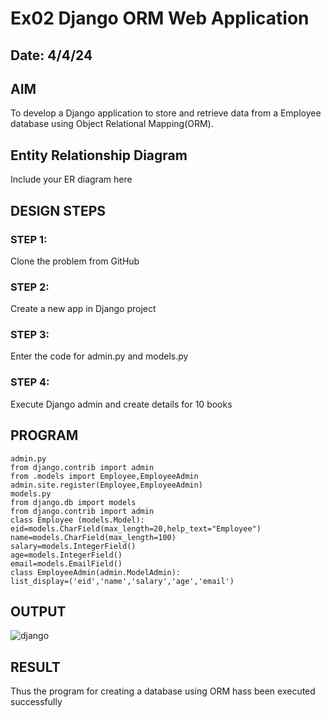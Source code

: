 # Ex02 Django ORM Web Application
## Date: 4/4/24

## AIM
To develop a Django application to store and retrieve data from a Employee database using Object Relational Mapping(ORM).

## Entity Relationship Diagram

Include your ER diagram here

## DESIGN STEPS

### STEP 1:
Clone the problem from GitHub

### STEP 2:
Create a new app in Django project

### STEP 3:
Enter the code for admin.py and models.py

### STEP 4:
Execute Django admin and create details for 10 books

## PROGRAM
```
admin.py
from django.contrib import admin
from .models import Employee,EmployeeAdmin
admin.site.register(Employee,EmployeeAdmin)
models.py
from django.db import models
from django.contrib import admin
class Employee (models.Model):
eid=models.CharField(max_length=20,help_text="Employee")
name=models.CharField(max_length=100)
salary=models.IntegerField()
age=models.IntegerField()
email=models.EmailField()
class EmployeeAdmin(admin.ModelAdmin):
list_display=('eid','name','salary','age','email')
```

## OUTPUT

![django](https://github.com/Sanjayyy17/ORM/assets/151901260/8beca293-9714-48b6-8a4a-8e41081f97f4)




## RESULT
Thus the program for creating a database using ORM hass been executed successfully
